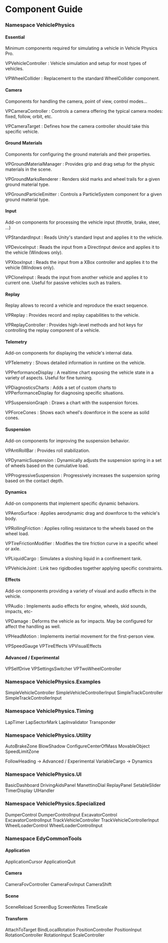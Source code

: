 # Component Guide

### Namespace VehiclePhysics

#### Essential

Minimum components required for simulating a vehicle in Vehicle Physics Pro.

VPVehicleController
:	Vehicle simulation and setup for most types of vehicles.

VPWheelCollider
:	Replacement to the standard WheelCollider component.

#### Camera

Components for handling the camera, point of view, control modes...

VPCameraController
:	Controls a camera offering the typical camera modes: fixed, follow, orbit, etc.

VPCameraTarget
:	Defines how the camera controller should take this specific vehicle.

#### Ground Materials

Components for configuring the ground materials and their properties.

VPGroundMaterialManager
:	Provides grip and drag setup for the physic materials in the scene.

VPGroundMarksRenderer
:	Renders skid marks and wheel trails for a given ground material type.

VPGroundParticleEmitter
:	Controls a ParticleSystem component for a given ground material type.

#### Input

Add-on components for processing the vehicle input (throttle, brake, steer, ...)

VPStandardInput
:	Reads Unity's standard Input and applies it to the vehicle.

VPDeviceInput
:	Reads the input from a DirectInput device and applies it to the vehicle (Windows only).

VPXboxInput
:	Reads the input from a XBox controller and applies it to the vehicle (Windows only).

VPCloneInput
:	Reads the input from another vehicle and applies it to current one. Useful for passive
	vehicles such as trailers.

#### Replay

Replay allows to record a vehicle and reproduce the exact sequence.

VPReplay
:	Provides record and replay capabilities to the vehicle.

VPReplayController
:	Provides high-level methods and hot keys for controlling the replay component of a vehicle.

#### Telemetry

Add-on components for displaying the vehicle's internal data.

VPTelemetry
:	Shows detailed information in runtime on the vehicle.

VPPerformanceDisplay
:	A realtime chart exposing the vehicle state in a variety of aspects. Useful for fine tunning.

VPDiagnosticsCharts
:	Adds a set of custom charts to VPPerformanceDisplay for diagnosing specific situations.

VPSuspensionGraph
:	Draws a chart with the suspension forces.

VPForceCones
:	Shows each wheel's downforce in the scene as solid cones.

#### Suspension

Add-on components for improving the suspension behavior.

VPAntiRollBar
:	Provides roll stabilization.

VPDynamicSuspension
:	Dynamically adjusts the suspension spring in a set of wheels based on the cumulative load.

VPProgressiveSuspension
:	Progressively increases the suspension spring based on the contact depth.

#### Dynamics

Add-on components that implement specific dynamic behaviors.

VPAeroSurface
:	Applies aerodynamic drag and downforce to the vehicle's body.

VPRollingFriction
:	Applies rolling resistance to the wheels based on the wheel load.

VPTireFrictionModifier
:	Modifies the tire friction curve in a specific wheel or axle.

VPLiquidCargo
:	Simulates a sloshing liquid in a confinement tank.

VPVehicleJoint
:	Link two rigidbodies together applying specific constraints.

#### Effects

Add-on components providing a variety of visual and audio effects in the vehicle.

VPAudio
:	Implements audio effects for engine, wheels, skid sounds, impacts, etc-

VPDamage
:	Deforms the vehicle as for impacts. May be configured for affect the handling as well.

VPHeadMotion
:	Implements inertial movement for the first-person view.

VPSpeedGauge
VPTireEffects
VPVisualEffects

#### Advanced / Experimental

VPSelfDrive
VPSettingsSwitcher
VPTwoWheelController


### Namespace VehiclePhysics.Examples

SimpleVehicleController
SimpleVehicleControllerInput
SimpleTrackController
SimpleTrackControllerInput

### Namespace VehiclePhysics.Timing

LapTimer
LapSectorMark
LapInvalidator
Transponder

### Namespace VehiclePhysics.Utility

AutoBrakeZone
BlowShadow
ConfigureCenterOfMass
MovableObject
SpeedLimitZone

FollowHeading -> Advanced / Experimental
VariableCargo -> Dynamics

### Namespace VehiclePhysics.UI

BasicDashboard
DrivingAidsPanel
ManettinoDial
ReplayPanel
SetableSlider
TimerDisplay
UIHandler

### Namespace VehiclePhysics.Specialized

DumperControl
DumperControlInput
ExcavatorControl
ExcavatorControlInput
TrackVehicleController
TrackVehicleControllerInput
WheelLoaderControl
WheelLoaderControlInput

### Namespace EdyCommonTools

#### Application

ApplicationCursor
ApplicationQuit

#### Camera

CameraFovController
CameraFovInput
CameraShift

#### Scene

SceneReload
ScreenBug
ScreenNotes
TimeScale

#### Transform

AttachToTarget
BindLocalRotation
PositionController
PositionInput
RotationController
RotationInput
ScaleController